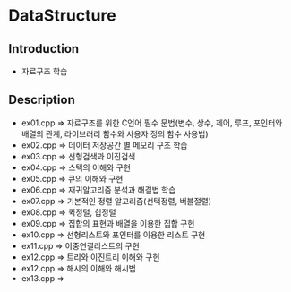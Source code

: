 # DataStructure

## Introduction
 - 자료구조 학습

## Description
- ex01.cpp => 자료구조를 위한 C언어 필수 문법(변수, 상수, 제어, 루프, 포인터와 배열의 관계, 라이브러리 함수와 사용자 정의 함수 사용법)
- ex02.cpp => 데이터 저장공간 별 메모리 구조 학습
- ex03.cpp => 선형검색과 이진검색 
- ex04.cpp => 스택의 이해와 구현 
- ex05.cpp => 큐의 이해와 구현
- ex06.cpp => 재귀알고리즘 분석과 해결법 학습 
- ex07.cpp => 기본적인 정렬 알고리즘(선택정렬, 버블절렬)  
- ex08.cpp => 퀵정렬, 힙정렬
- ex09.cpp => 집합의 표현과 배열을 이용한 집합 구현
- ex10.cpp => 선형리스트와 포인터를 이용한 리스트 구현
- ex11.cpp => 이중연결리스트의 구현  
- ex12.cpp => 트리와 이진트리 이해와 구현  
- ex12.cpp => 해시의 이해와 해시법 
- ex13.cpp =>   
